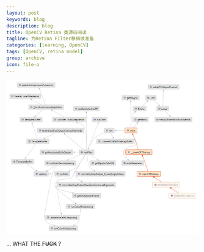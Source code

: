 ```yaml
---
layout: post
keywords: blog
description: blog
title: OpenCV Retina 类源码阅读
tagline: 为Retina Filter移植做准备
categories: [learning, OpenCV]
tags: [OpenCV, retina model]
group: archive
icon: file-o
---
```

![retina-call-stack](/image/post/retina_call_graph.png)

... WHAT THE F<del>UCK</del> ?
